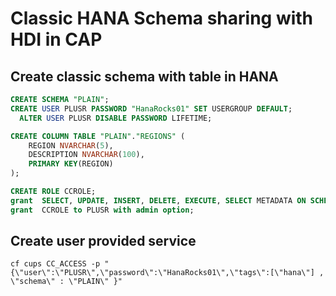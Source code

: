 # Classic HANA Schema sharing with HDI in CAP

## Create classic schema with table in HANA

```sql
CREATE SCHEMA "PLAIN";
CREATE USER PLUSR PASSWORD "HanaRocks01" SET USERGROUP DEFAULT;
  ALTER USER PLUSR DISABLE PASSWORD LIFETIME;

CREATE COLUMN TABLE "PLAIN"."REGIONS" (
	REGION NVARCHAR(5),
	DESCRIPTION NVARCHAR(100),
	PRIMARY KEY(REGION)
);

CREATE ROLE CCROLE;
grant  SELECT, UPDATE, INSERT, DELETE, EXECUTE, SELECT METADATA ON SCHEMA "PLAIN" TO CCROLE with grant option;
grant  CCROLE to PLUSR with admin option;
```

## Create user provided service

```shell
cf cups CC_ACCESS -p "{\"user\":\"PLUSR\",\"password\":\"HanaRocks01\",\"tags\":[\"hana\"] , \"schema\" : \"PLAIN\" }"
```